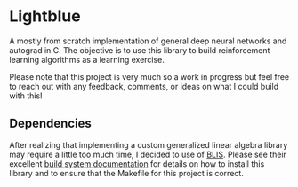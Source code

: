 # Lightblue

A mostly from scratch implementation of general deep neural networks and autograd in C. The objective is to use this library to build reinforcement learning algorithms as a learning exercise.

Please note that this project is very much so a work in progress but feel free to reach out with any feedback, comments, or ideas on what I could build with this!

## Dependencies
After realizing that implementing a custom generalized linear algebra library may require a little too much time, I decided to use of [BLIS](https://github.com/flame/blis/tree/master). Please see their excellent [build system documentation](https://github.com/flame/blis/blob/master/docs/BuildSystem.md) for details on how to install this library and to ensure that the Makefile for this project is correct.
